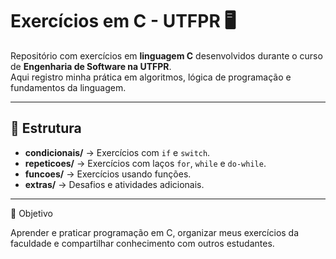 # Exercícios em C - UTFPR 🖥️

Repositório com exercícios em **linguagem C** desenvolvidos durante o curso de **Engenharia de Software na UTFPR**.  
Aqui registro minha prática em algoritmos, lógica de programação e fundamentos da linguagem.  

---

## 📂 Estrutura
- **condicionais/** → Exercícios com `if` e `switch`.
- **repeticoes/** → Exercícios com laços `for`, `while` e `do-while`.
- **funcoes/** → Exercícios usando funções.
- **extras/** → Desafios e atividades adicionais.

---

🎯 Objetivo

Aprender e praticar programação em C, organizar meus exercícios da faculdade e compartilhar conhecimento com outros estudantes.

